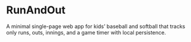 # RunAndOut
A minimal single-page web app for kids’ baseball and softball that tracks only runs, outs, innings, and a game timer with local persistence.
